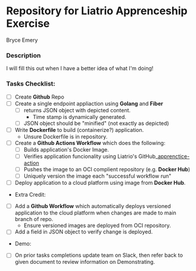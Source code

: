 # Repository for Liatrio Apprenceship Exercise

Bryce Emery

### Description
I will fill this out when I have a better idea of what I'm doing!


### Tasks Checklist:
- [ ] Create __Github__ Repo
- [ ] Create a single endpoint appliaction using __Golang__ and __Fiber__
  - [ ] returns JSON object with depicted content. 
    - Time stamp is dynamically generated.
  - [ ] JSON object should be "minified" (not exactly as depicted)
- [ ] Write __Dockerfile__ to build (containerize?) application.
   - Unsure Dockerfile is in repository.
- [ ] Create a __Github Actions Workflow__ which does the following:
  - [ ] Builds application's Docker Image.
  - [ ] Verifies application funcionality using Liatrio's GitHub_[apprenctice-action](https://github.com/liatrio/github-actions/tree/master/apprentice-action)
  - [ ] Pushes the image to an OCI complient repository (e.g. __Docker Hub__)
  - [ ] Uniquely version the image each "successful workflow run"
- [ ] Deploy application to a cloud platform using image from __Docker Hub__.

- Extra Credit:
- [ ] Add a __Github Workflow__ which automatically deploys versioned application to the cloud platform when changes are made to main branch of repo.
  - Ensure versioned images are deployed from OCI repository.
- [ ] Add a field in JSON object to verify change is deployed.

- Demo:
- [ ] On prior tasks completions update team on Slack, then refer back to given document to review information on Demonstrating.

